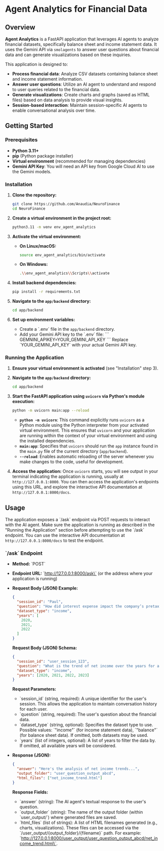 # Agent Analytics for Financial Data

## Overview

**Agent Analytics** is a FastAPI application that leverages AI agents to analyze financial datasets, specifically balance sheet and income statement data.  It uses the Gemini API via `smolagents` to answer user questions about financial data and can generate visualizations based on these inquiries.

This application is designed to:

*   **Process financial data**: Analyze CSV datasets containing balance sheet and income statement information.
*   **Answer user questions**: Utilize an AI agent to understand and respond to user queries related to the financial data.
*   **Generate visualizations**: Create charts and graphs (saved as HTML files) based on data analysis to provide visual insights.
*   **Session-based interaction**: Maintain session-specific AI agents to enable conversational analysis over time.

## Getting Started

### Prerequisites

*   **Python 3.11+**
*   **pip** (Python package installer)
*   **Virtual environment** (recommended for managing dependencies)
*   **Gemini API Key**: You will need an API key from Google Cloud AI to use the Gemini models.

### Installation

1.  **Clone the repository:**
    ```bash
    git clone https://github.com/Anaudia/NeuroFinance
    cd NeuroFinance
    ```

2.  **Create a virtual environment in the project root:**
    ```bash
    python3.11 -m venv env_agent_analytics
    ```

3.  **Activate the virtual environment:**
    *   **On Linux/macOS:**
        ```bash
        source env_agent_analytics/bin/activate
        ```
    *   **On Windows:**
        ```bash
        .\\env_agent_analytics\\Scripts\\activate
        ```
        
4.  **Install backend dependencies:**
    ```bash
    pip install -r requirements.txt
    ```

5.  **Navigate to the `app/backend` directory:**
    ```bash
    cd app/backend
    ```

6.  **Set up environment variables:**
    *   Create a \`.env\` file in the `app/backend` directory.
    *   Add your Gemini API key to the \`.env\` file:
        \`\`\`
        GEMNINI_APIKEY=YOUR_GEMINI_API_KEY
        \`\`\`
        Replace \`YOUR_GEMINI_API_KEY\` with your actual Gemini API key.

### Running the Application

1.  **Ensure your virtual environment is activated** (see "Installation" step 3).

2.  **Navigate to the `app/backend` directory:**
    ```bash
    cd app/backend
    ```

3.  **Start the FastAPI application using `uvicorn` via Python's module execution:**
    ```bash
    python -m uvicorn main:app --reload
    ```
    *   **`python -m uvicorn`**: This command explicitly runs `uvicorn` as a Python module using the Python interpreter from your activated virtual environment. This ensures that `uvicorn` and your application are running within the context of your virtual environment and using the installed dependencies.
    *   **`main:app`**:  Specifies that `uvicorn` should run the `app` instance found in the `main.py` file of the current directory (`app/backend`).
    *   **`--reload`**: Enables automatic reloading of the server whenever you make changes to the code, useful for development.

4.  **Access the application:** Once `uvicorn` starts, you will see output in your terminal indicating the application is running, usually at `http://127.0.0.1:8000`. You can then access the application's endpoints using this URL, and explore the interactive API documentation at  `http://127.0.0.1:8000/docs`.

## Usage

The application exposes a \`/ask\` endpoint via POST requests to interact with the AI agent. Make sure the application is running as described in the "Running the Application" section before attempting to use the \`/ask\` endpoint. You can use the interactive API documentation at `http://127.0.0.1:8000/docs` to test the endpoint.

### \`/ask\` Endpoint

*   **Method:** \`POST\`
*   **Endpoint URL:**  \`http://127.0.0.1:8000/ask\` (or the address where your application is running)
*   **Request Body (JSON) Example:**

    ```json
    {
      "session_id": "Paul",
      "question": "How did interest expense impact the company’s pretax income in both years?",
      "dataset_type": "income",
      "years": [
        2020,
        2021,
        2022
      ]
    }
    ```

    **Request Body (JSON) Schema:**

    ```json
    {
      "session_id": "user_session_123",
      "question": "What is the trend of net income over the years for all companies?",
      "dataset_type": "income",
      "years": [2020, 2021, 2022, 2023]
    }
    ```

    **Request Parameters:**
    *   \`session_id\` (string, required): A unique identifier for the user's session. This allows the application to maintain conversation history for each user.
    *   \`question\` (string, required): The user's question about the financial data.
    *   \`dataset_type\` (string, optional): Specifies the dataset type to use. Possible values: \`"income"\` (for income statement data), \`"balance"\` (for balance sheet data). If omitted, both datasets may be used.
    *   \`years\` (list of integers, optional): A list of years to filter the data by. If omitted, all available years will be considered.

*   **Response (JSON):**

    ```json
    {
      "answer": "Here's the analysis of net income trends...",
      "output_folder": "user_question_output_abcd",
      "html_files": ["net_income_trend.html"]
    }
    ```

    **Response Fields:**
    *   \`answer\` (string): The AI agent's textual response to the user's question.
    *   \`output_folder\` (string): The name of the output folder (within \`user_output/\`) where generated files are saved.
    *   \`html_files\` (list of strings): A list of HTML filenames generated (e.g., charts, visualizations). These files can be accessed via the \`/user_output/{output_folder}/{filename}\` path. For example: \`http://127.0.0.1:8000/user_output/user_question_output_abcd/net_income_trend.html\`.

